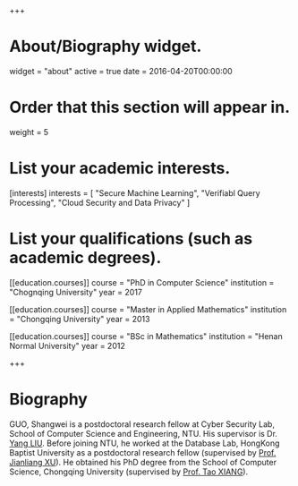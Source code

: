 +++
# About/Biography widget.
widget = "about"
active = true
date = 2016-04-20T00:00:00

# Order that this section will appear in.
weight = 5

# List your academic interests.
[interests]
  interests = [
    "Secure Machine Learning",
    "Verifiabl Query Processing",
    "Cloud Security and Data Privacy"
  ]

# List your qualifications (such as academic degrees).
[[education.courses]]
  course = "PhD in Computer Science"
  institution = "Chognqing University"
  year = 2017

[[education.courses]]
  course = "Master in Applied Mathematics"
  institution = "Chongqing University"
  year = 2013

[[education.courses]]
  course = "BSc in Mathematics"
  institution = "Henan Normal University"
  year = 2012
 
+++

# Biography

GUO, Shangwei is a postdoctoral research fellow at Cyber Security Lab, School of Computer Science and Engineering, NTU. His supervisor is Dr. [Yang LIU](http://www.ntu.edu.sg/home/yangliu/). Before joining NTU, he worked at the Database Lab, HongKong Baptist University as a postdoctoral research fellow (supervised by [Prof. Jianliang XU](http://www.comp.hkbu.edu.hk/~xujl/)). He obtained his PhD degree from the School of Computer Science, Chongqing University (supervised by [Prof. Tao XIANG](http://www.cs.cqu.edu.cn/info/1140/1746.htm)).